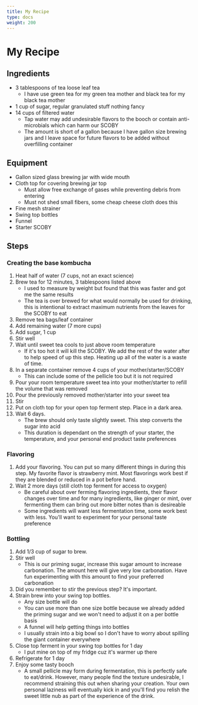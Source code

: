 ```yaml
---
title: My Recipe
type: docs
weight: 200
---
```

# My Recipe

## Ingredients
- 3 tablespoons of tea loose leaf tea
  - I have use green tea for my green tea mother and black tea for my black tea mother
- 1 cup of sugar, regular granulated stuff nothing fancy
- 14 cups of filtered water 
    - Tap water may add undesirable flavors to the booch or contain anti-microbials which can harm our SCOBY
    - The amount is short of a gallon because I have gallon size brewing jars and I leave space for future flavors to be added without overfilling container

## Equipment
- Gallon sized glass brewing jar with wide mouth
- Cloth top for covering brewing jar top
  - Must allow free exchange of gases while preventing debris from entering
  - Must not shed small fibers, some cheap cheese cloth does this
- Fine mesh strainer
- Swing top bottles
- Funnel
- Starter SCOBY
 
## Steps

### Creating the base kombucha
1. Heat half of water (7 cups, not an exact science)
1. Brew tea for 12 minutes, 3 tablespoons listed above
   - I used to measure by weight but found that this was faster and got me the same results
   - The tea is over brewed for what would normally be used for drinking, this is intentional to extract maximum nutrients from the leaves for the SCOBY to eat
2. Remove tea bags/leaf container
3. Add remaining water (7 more cups)
4. Add sugar, 1 cup
5. Stir well
6. Wait until sweet tea cools to just above room temperature
   - If it's too hot it will kill the SCOBY. We add the rest of the water after to help speed of up this step. Heating up all of the water is a waste of time.
7. In a separate container remove 4 cups of your mother/starter/SCOBY
   - This can include some of the pellicle too but it is not required
8. Pour your room temperature sweet tea into your mother/starter to refill the volume that was removed
9.  Pour the previously removed mother/starter into your sweet tea
10. Stir
11. Put on cloth top for your open top ferment step. Place in a dark area.
12. Wait 6 days.
    - The brew should only taste slightly sweet. This step converts the sugar into acid
    - This duration is dependant on the strength of your starter, the temperature, and your personal end product taste preferences

### Flavoring 

1. Add your flavoring. You can put so many different things in during this step. My favorite flavor is strawberry mint. Most flavorings work best if they are blended or reduced in a pot before hand.
1. Wait 2 more days (still cloth top ferment for access to oxygen)
    - Be careful about over ferming flavoring ingredients, their flavor changes over time and for many ingredients, like ginger or mint, over fermenting them can bring out more bitter notes than is desireable
    - Some ingredients will want less fermentation time, some work best with less. You'll want to experiment for your personal taste preference

### Bottling

1.  Add 1/3 cup of sugar to brew. 
2.  Stir well
    - This is our priming sugar, increase this sugar amount to increase carbonation. The amount here will give very low carbonation. Have fun experimenting with this amount to find your preferred carbonation
3.  Did you remember to stir the previous step? It's important.
4.  Strain brew into your swing top bottles. 
    - Any size bottle will do
    - You can use more than one size bottle because we already added the priming sugar and we won't need to adjust it on a per bottle basis
    - A funnel will help getting things into bottles
    - I usually strain into a big bowl so  I don't have to worry about spilling the giant container everywhere
5.  Close top ferment in your swing top bottles for 1 day
    - I put mine on top of my fridge cuz it's warmer up there
6.  Refrigerate for 1 day
7.  Enjoy some tasty booch
    - A small pellicle may form during fermentation, this is perfectly safe to eat/drink. However, many people find the texture undesirable, I recommend straining this out when sharing your creation. Your own personal laziness will eventually kick in and you'll find you relish the sweet little nub as part of the experience of the drink.